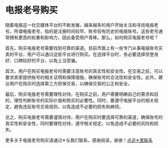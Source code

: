 # 电报老号购买

随着电报这一社交媒体平台的不断发展，越来越多的用户开始关注和寻找电报老号。所谓电报老号，指的是注册时间较早、账号较有历史的电报账号。这些老号通常拥有更高的权重和影响力，因此备受用户青睐。那么，如何购买电报老号呢？

首先，购买电报老号需要找到可靠的渠道。目前市面上有一些专门从事电报账号买卖的平台，用户可以通过这些平台进行购买。在选择平台时，务必要选择信誉良好、口碑较好的平台，以免上当受骗。

其次，用户在购买电报老号时需要注意账号的真实性和安全性。在交易之前，可以要求卖家提供账号的相关证明和保障措施，确保账号的合法性和安全性。此外，建议用户在购买时选择第三方担保交易，以确保交易的公正和安全。

最后，购买电报老号需要理性对待。在购买之前，用户需要明确自己的需求和目的，理性判断账号的实际价值和购买的必要性。同时，要遵守电报平台的相关规定，避免违反账号交易规则，以免造成不必要的损失和麻烦。

总之，购买电报老号需要谨慎对待，用户在购买时要选择可靠的渠道，确保账号的真实性和安全性，同时要理性对待，遵守相关规定，以免造成不必要的风险和损失。

更多关于电报老号购买请通过✈与我们联系，感谢阅读，谢谢！[点这✈里联系](https://sms.k02.cc)